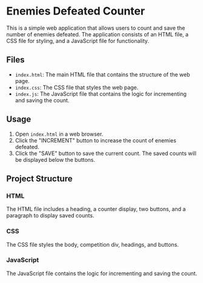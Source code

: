 # Enemies Defeated Counter

This is a simple web application that allows users to count and save the number of enemies defeated. The application consists of an HTML file, a CSS file for styling, and a JavaScript file for functionality.

## Files

- `index.html`: The main HTML file that contains the structure of the web page.
- `index.css`: The CSS file that styles the web page.
- `index.js`: The JavaScript file that contains the logic for incrementing and saving the count.

## Usage

1. Open `index.html` in a web browser.
2. Click the "INCREMENT" button to increase the count of enemies defeated.
3. Click the "SAVE" button to save the current count. The saved counts will be displayed below the buttons.

## Project Structure

### HTML

The HTML file includes a heading, a counter display, two buttons, and a paragraph to display saved counts.

### CSS

The CSS file styles the body, competition div, headings, and buttons.

### JavaScript
The JavaScript file contains the logic for incrementing and saving the count.

